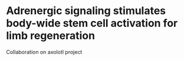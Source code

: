 # Adrenergic signaling stimulates body-wide stem cell activation for limb regeneration
Collaboration on axolotl project
